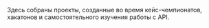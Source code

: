  Здесь собраны проекты, созданные во время кейс-чемпионатов, хакатонов и самостоятельного изучения работы с API.

